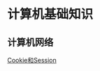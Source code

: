 
计算机基础知识<br>
===
计算机网络<br>
---
[Cookie和Session](https://github.com/zhuqianqian1996/CS-Master-Note/blob/%E8%AE%A1%E7%AE%97%E6%9C%BA%E7%BD%91%E7%BB%9C/%E8%81%8A%E4%B8%80%E8%81%8ACookie%E5%92%8CSession.md "Cookie and Session")
